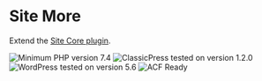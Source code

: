 # Site More

Extend the [Site Core plugin](https://github.com/ControlledChaos/sitecore).

![Minimum PHP version 7.4](https://img.shields.io/badge/PHP_min-7.4-8892bf.svg?style=flat-square)
![ClassicPress tested on version 1.2.0](https://img.shields.io/badge/ClassicPress-1.2.0-03768e.svg?style=flat-square)
![WordPress tested on version 5.6](https://img.shields.io/badge/WordPress-5.6-0073aa.svg?style=flat-square)
![ACF Ready](https://img.shields.io/badge/ACF-Ready-00d3ae.svg?style=flat-square)

